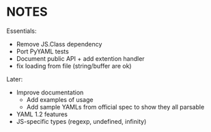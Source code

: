 NOTES
=====

Essentials:

-   Remove JS.Class dependency
-   Port PyYAML tests
-   Document public API + add extention handler
-   fix loading from file (string/buffer are ok)

Later:

-   Improve documentation
    -   Add examples of usage
    -   Add sample YAMLs from official spec to show they all parsable
-   YAML 1.2 features
-   JS-specific types (regexp, undefined, infinity)
